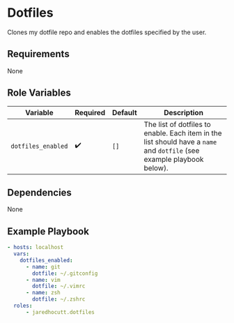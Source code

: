 # Dotfiles

Clones my dotfile repo and enables the dotfiles specified by the user.

## Requirements

None

## Role Variables

| Variable           | Required           | Default | Description                                                                                                            |
| ------------------ | ------------------ | ------- | ---------------------------------------------------------------------------------------------------------------------- |
| `dotfiles_enabled` | :heavy_check_mark: | `[]`    | The list of dotfiles to enable. Each item in the list should have a `name` and `dotfile` (see example playbook below). |

## Dependencies

None

## Example Playbook

```yaml
- hosts: localhost
  vars:
    dotfiles_enabled:
      - name: git
        dotfile: ~/.gitconfig
      - name: vim
        dotfile: ~/.vimrc
      - name: zsh
        dotfile: ~/.zshrc
  roles:
      - jaredhocutt.dotfiles
```
